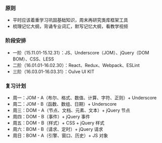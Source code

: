 ﻿﻿﻿﻿﻿
### 原则
* 平时应该着重学习巩固基础知识，周末再研究类库框架工具
* 梳理记忆大纲，背诵专业词汇，默写记忆大纲，看教学视频

### 阶段安排
* 一阶（15.11.01-15.12.31）：JS、Underscore（JOM）、jQuery（DOM BOM）、CSS、LESS
* 二阶（16.01.01-16.02.30）：React、Redux、Webpack、ESLint
* 三阶（16.03.01-16.03.31）：Oulve UI KIT

### 复习计划
* 周一：JOM - A（布尔、格式、数值、计算、字符、正则）+ Underscore
* 周二：JOM - B（函数、数组、日期）+ Underscore
* 周三：DOM - A（节点、文档、元素、文本）+ jQuery 节点
* 周四：DOM - B（事件）+ jQuery 事件
* 周五：DOM - B（样式）+ CSS + jQuery 样式
* 周六：BOM - B（请求、定时）+ jQuery 请求
* 周日：BOM - A（引擎、窗口、历史）+ JS 对象
